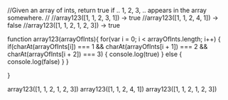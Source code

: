 
//Given an array of ints, return true if .. 1, 2, 3, .. appears in the array somewhere.
//
//array123([1, 1, 2, 3, 1]) → true
//array123([1, 1, 2, 4, 1]) → false
//array123([1, 1, 2, 1, 2, 3]) → true

function array123(arrayOfInts){
    for(var i = 0; i < arrayOfInts.length; i++) {
        if(charAt(arrayOfInts[i]) === 1 && charAt(arrayOfInts[i + 1]) === 2 && charAt(arrayOfInts[i + 2]) === 3) {
            console.log(true)
        } else {
            console.log(false)
        }
    }
    
}

array123([1, 1, 2, 1, 2, 3])
array123([1, 1, 2, 4, 1])
array123([1, 1, 2, 1, 2, 3])
